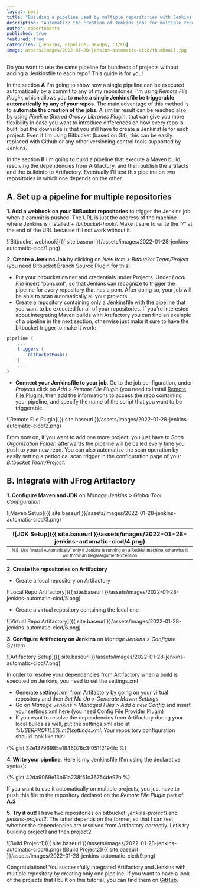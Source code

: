```yaml
---
layout: post
title: "Building a pipeline used by multiple repositories with Jenkins and Artifactory"
description: "Automatize the creation of Jenkins jobs for multiple repositories by using a single Jenkinsfile"
author: robertobatts
published: true
featured: true
categories: [Jenkins, Pipeline, DevOps, CI/CD]
image: assets/images/2022-01-28-jenkins-automatic-cicd/thumbnail.jpg
---
```


Do you want to use the same pipeline for hundreds of projects without adding a Jenkinsfile to each repo? This guide is for you!

In the section **A** I'm going to show how a single pipeline can be executed automatically by a commit to any of my repositories. I'm using *Remote File Plugin*, which allows you to **make a single Jenkinsfile be triggerable automatically by any of your repos**. The main advantage of this method is to **automate the creation of the jobs**. A similar result can be reached also by using *Pipeline Shared Groovy Libraries Plugin*, that can give you more flexibility in case you want to introduce differences on how every repo is built, but the downside is that you still have to create a Jenkinsfile for each project. 
Even if I’m using Bitbucket (based on Git), this can be easily replaced with Github or any other versioning control tools supported by Jenkins.

In the section **B** I'm going to build a pipeline that execute a Maven build, resolving the dependencies from Artifactory, and then publish the artifacts and the buildinfo to Artifactory.
Eventually I'll test this pipeline on two repositories in which one depends on the other.


## **A. Set up a pipeline for multiple repositories**

**1. Add a webhook on your BitBucket repositories** to trigger the Jenkins job when a commit is pushed. The URL is just the address of the machine where Jenkins is installed + */bitbucket-hook/*. Make it sure to write the *“/”* at the end of the URL because it’ll not work without it.

![Bitbucket webhook]({{ site.baseurl }}/assets/images/2022-01-28-jenkins-automatic-cicd/1.png)

**2. Create a Jenkins Job** by clicking on *New Item > Bitbucket Team/Project* (you need [Bitbucket Branch Source Plugin](https://wiki.jenkins.io/display/JENKINS/Bitbucket+Branch+Source+Plugin) for this).
- Put your bitbucket owner and credentials under Projects. Under *Local File* insert "pom.xml", so that Jenkins can recognize to trigger the pipeline for every repository that has a pom.  After doing so, your job will be able to scan automatically all your projects.
- Create a repository containing only a Jenkinsfile with the pipeline that you want to be executed for all of your repositories. If you're interested about integrating Maven builds with Artifactory you can find an example of a pipeline in the next section, otherwise just make it sure to have the bitbucket trigger to make it work:

```groovy
pipeline {
    ...
    triggers {
        bitbucketPush()
    }
    ...
}
```

- **Connect your Jenkinsfile to your job**. Go to the job configuration, under *Projects* click on *Add > Remote File Plugin* (you need to install [Remote File Plugin](https://plugins.jenkins.io/remote-file)), then add the informations to access the repo containing your pipeline, and specify the name of the script that you want to be triggerable.

![Remote File Plugin]({{ site.baseurl }}/assets/images/2022-01-28-jenkins-automatic-cicd/2.png)

From now on, if you want to add one more project, you just have to *Scan Organization Folder*; afterwards the pipeline will be called every time you push to your new repo. You can also automatize the scan operation by easily setting a periodical scan trigger in the configuration page of your *Bitbucket Team/Project*.


## **B. Integrate with JFrog Artifactory**

**1. Configure Maven and JDK** on *Manage Jenkins > Global Tool Configuration*

![Maven Setup]({{ site.baseurl }}/assets/images/2022-01-28-jenkins-automatic-cicd/3.png)

| ![JDK Setup]({{ site.baseurl }}/assets/images/2022-01-28-jenkins-automatic-cicd/4.png) | 
|:--:| 
| <sub><sup> N.B. Use “Install Automatically” only if Jenkins is running on a RedHat machine, otherwise it will throw an IllegalArgumentException</sup></sub> |

**2. Create the repositories on Artifactory**
- Create a local repository on Artifactory

![Local Repo Artifactory]({{ site.baseurl }}/assets/images/2022-01-28-jenkins-automatic-cicd/5.png)
- Create a virtual repository containing the local one

![Virtual Repo Artifactory]({{ site.baseurl }}/assets/images/2022-01-28-jenkins-automatic-cicd/6.png)

**3. Configure Artifactory on Jenkins** on *Manage Jenkins > Configure System*

![Artifactory Setup]({{ site.baseurl }}/assets/images/2022-01-28-jenkins-automatic-cicd/7.png)

In order to resolve your dependencies from Artifactory when a build is executed on Jenkins, you need to set the settings.xml
- Generate settings.xml from Artifactory by going on your virtual repository and then *Set Me Up > Generate Maven Settings*
- Go on *Manage Jenkins > Managed Files > Add a new Config* and insert your settings.xml here (you need [Config File Provider Plugin](https://wiki.jenkins-ci.org/display/JENKINS/Config+File+Provider+Plugin))
- If you want to resolve the dependencies from Artifactory during your local builds as well, put the settings.xml also at *%USERPROFILE%\.m2\settings.xml*. Your repository configuration should look like this:

{% gist 32e13796985e1846076c3f051f2194fc %}

**4. Write your pipeline**. Here is my Jenkinsfile (I'm using the declarative syntax):

{% gist 42da9069e13b61a238f51c36754de97b %}

If you want to use it automatically on multiple projects, you just have to push this file to the repository declared on the *Remote File Plugin* part of **A.2**

**5. Try it out!** I have two repositories on bitbucket: *jenkins-project1* and *jenkins-project2*. The latter depends on the former, so that I can test whether the dependencies are resolved from Artifactory correctly. Let’s try building project1 and then project2

![Build Project1]({{ site.baseurl }}/assets/images/2022-01-28-jenkins-automatic-cicd/8.png)
![Build Project2]({{ site.baseurl }}/assets/images/2022-01-28-jenkins-automatic-cicd/9.png)


Congratulations! You successfully integrated Artifactory and Jenkins with multiple repository by creating only one pipeline. If you want to have a look of the projects that I built on this tutorial, you can find them on [GitHub](https://github.com/robertobatts/jenkins-artifactory-tutorial/).